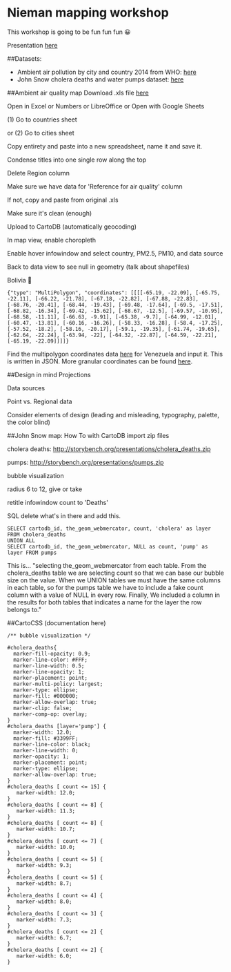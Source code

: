 # Nieman mapping workshop
This workshop is going to be fun fun fun :grinning: 

Presentation [here](http://aleszu.github.io/mapping_workshop)

##Datasets:
* Ambient air pollution by city and country 2014 from WHO: [here](http://www.who.int/phe/health_topics/outdoorair/databases/cities/en/) 
* John Snow cholera deaths and water pumps dataset: [here](http://blog.rtwilson.com/john-snows-cholera-data-in-more-formats/)

##Ambient air quality map
Download .xls file [here](http://www.who.int/entity/quantifying_ehimpacts/national/countryprofile/aap_pm_database_may2014.xls?ua=1)

Open in Excel or Numbers or LibreOffice or Open with Google Sheets

(1) Go to countries sheet

or (2) Go to cities sheet

Copy entirety and paste into a new spreadsheet, name it and save it.

Condense titles into one single row along the top

Delete Region column

Make sure we have data for 'Reference for air quality' column 

If not, copy and paste from original .xls 

Make sure it's clean (enough)

Upload to CartoDB (automatically geocoding)

In map view, enable choropleth

Enable hover infowindow and select country, PM2.5, PM10, and data source

Back to data view to see null in geometry (talk about shapefiles)


Bolivia :frog:
```
{"type": "MultiPolygon", "coordinates": [[[[-65.19, -22.09], [-65.75, -22.11], [-66.22, -21.78], [-67.18, -22.82], [-67.88, -22.83], [-68.76, -20.41], [-68.44, -19.43], [-69.48, -17.64], [-69.5, -17.51], [-68.82, -16.34], [-69.42, -15.62], [-68.67, -12.5], [-69.57, -10.95], [-68.58, -11.11], [-66.63, -9.91], [-65.38, -9.7], [-64.99, -12.01], [-60.47, -13.81], [-60.16, -16.26], [-58.33, -16.28], [-58.4, -17.25], [-57.52, -18.2], [-58.16, -20.17], [-59.1, -19.35], [-61.74, -19.65], [-62.64, -22.24], [-63.94, -22], [-64.32, -22.87], [-64.59, -22.21], [-65.19, -22.09]]]]}
```

Find the multipolygon coordinates data [here](http://crschmidt.net/mapping/internet_users_2005.json.fixed "here") for Venezuela and input it. This is written in JSON. More granular coordinates can be found [here](https://github.com/AshKyd/geojson-regions/tree/master/data/countries/ne_110m_admin_0_countries.geo.json "here").

##Design in mind
Projections

Data sources

Point vs. Regional data

Consider elements of design (leading and misleading, typography, palette, the color blind)


##John Snow map: How To with CartoDB
import zip files 

cholera deaths: http://storybench.org/presentations/cholera_deaths.zip

pumps: http://storybench.org/presentations/pumps.zip

bubble visualization

radius 6 to 12, give or take

retitle infowindow count to 'Deaths'


SQL
delete what's in there and add this.
```
SELECT cartodb_id, the_geom_webmercator, count, 'cholera' as layer FROM cholera_deaths
UNION ALL
SELECT cartodb_id, the_geom_webmercator, NULL as count, 'pump' as layer FROM pumps
```

This is... "selecting the_geom_webmercator from each table. From the cholera_deaths table we are selecting count so that we can base our bubble size on the value. When we UNION tables we must have the same columns in each table, so for the pumps table we have to include a fake count column with a value of NULL in every row. Finally, We included a column in the results for both tables that indicates a name for the layer the row belongs to."


##CartoCSS (documentation here)

```
/** bubble visualization */

#cholera_deaths{
  marker-fill-opacity: 0.9;
  marker-line-color: #FFF;
  marker-line-width: 0.5;
  marker-line-opacity: 1;
  marker-placement: point;
  marker-multi-policy: largest;
  marker-type: ellipse;
  marker-fill: #000000;
  marker-allow-overlap: true;
  marker-clip: false;
  marker-comp-op: overlay;
}
#cholera_deaths [layer='pump'] {
  marker-width: 12.0;
  marker-fill: #3399FF;
  marker-line-color: black;
  marker-line-width: 0;
  marker-opacity: 1;
  marker-placement: point;
  marker-type: ellipse;
  marker-allow-overlap: true;
}
#cholera_deaths [ count <= 15] {
   marker-width: 12.0;
}
#cholera_deaths [ count <= 8] {
   marker-width: 11.3;
}
#cholera_deaths [ count <= 8] {
   marker-width: 10.7;
}
#cholera_deaths [ count <= 7] {
   marker-width: 10.0;
}
#cholera_deaths [ count <= 5] {
   marker-width: 9.3;
}
#cholera_deaths [ count <= 5] {
   marker-width: 8.7;
}
#cholera_deaths [ count <= 4] {
   marker-width: 8.0;
}
#cholera_deaths [ count <= 3] {
   marker-width: 7.3;
}
#cholera_deaths [ count <= 2] {
   marker-width: 6.7;
}
#cholera_deaths [ count <= 2] {
   marker-width: 6.0;
}
```

